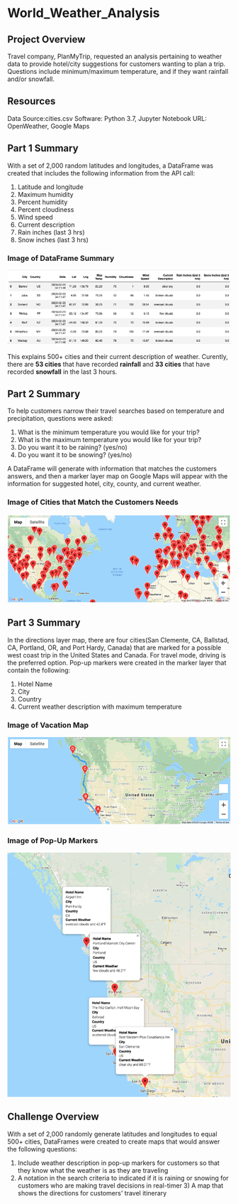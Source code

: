 # World_Weather_Analysis

## Project Overview
Travel company, PlanMyTrip, requested an analysis pertaining to weather data to provide hotel/city suggestions for customers wanting to plan a trip.  Questions include minimum/maximum temperature, and if they want rainfall and/or snowfall.   

## Resources
Data Source:cities.csv
Software: Python 3.7, Jupyter Notebook
URL: OpenWeather, Google Maps

## Part 1 Summary

With a set of 2,000 random latitudes and longitudes, a DataFrame was created that includes the following information from the API call:
1) Latitude and longitude
2) Maximum humidity
3) Percent humidity
4) Percent cloudiness
5) Wind speed
6) Current description
7) Rain inches (last 3 hrs)
8) Snow inches (last 3 hrs)

### Image of DataFrame Summary
<img width=“500” alt=“” src="https://github.com/estherhk/World_Weather_Analysis/blob/master/weather_data/DataFrame_summary.png">

This explains 500+ cities and their current description of weather.  Curently, there are <b>53 cities</b> that have recorded <b>rainfall</b> and <b>33 cities</b> that have recorded <b>snowfall</b> in the last 3 hours.

## Part 2 Summary

To help customers narrow their travel searches based on temperature and precipitation, questions were asked:
1) What is the minimum temperature you would like for your trip? 
2) What is the maximum temperature you would like for your trip? 
3) Do you want it to be raining? (yes/no) 
4) Do you want it to be snowing? (yes/no) 

A DataFrame will generate with information that matches the customers answers, and then a marker layer map on Google Maps will appear with the information for suggested hotel, city, county, and current weather.

### Image of Cities that Match the Customers Needs

<img width=“500” alt=“” src="https://github.com/estherhk/World_Weather_Analysis/blob/master/weather_image/WeatherPy_vacation_map.png">

## Part 3 Summary

In the directions layer map, there are four cities(San Clemente, CA, Ballstad, CA, Portland, OR, and Port Hardy, Canada) that are marked for a possible west coast trip in the United States and Canada. For travel mode, driving is the preferred option.  Pop-up markers were created in the marker layer that contain the following:
1) Hotel Name
2) City
3) Country
4) Current weather description with maximum temperature

### Image of Vacation Map
<img width=“500” alt=“” src="https://github.com/estherhk/World_Weather_Analysis/blob/master/weather_image/WeatherPy_travel_map.png">

### Image of Pop-Up Markers
<img width=“500” alt=“” src="https://github.com/estherhk/World_Weather_Analysis/blob/master/weather_image/WeatherPy_travel_map_markers.png">

## Challenge Overview

With a set of 2,000 randomly generate latitudes and longitudes to equal 500+ cities, DataFrames were created to create maps that would answer the following questions:

1) Include weather description in pop-up markers for customers so that they know what the weather is as they are traveling
2) A notation in the search criteria to indicated if it is raining or snowing for customers who are making travel decisions in real-timer 3) A map that shows the directions for customers' travel itinerary  
